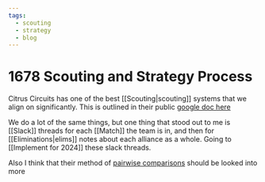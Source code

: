 ```yaml
---
tags:
  - scouting
  - strategy
  - blog
---
```

# 1678 Scouting and Strategy Process

Citrus Circuits has one of the best [[Scouting|scouting]] systems that we align on significantly. This is outlined in their public [google doc here](https://docs.google.com/document/d/1a_NJ951OwDeNmptXa_CzKVC-tzLJAj-JsKHCf1SicHA/edit#heading=h.8fkdaxy2t5wo)

We do a lot of the same things, but one thing that stood out to me is [[Slack]] threads for each [[Match]] the team is in, and then for [[Eliminations|elims]] notes about each alliance as a whole. Going to [[Implement for 2024]] these slack threads.

Also I think that their method of [pairwise comparisons](https://www.youtube.com/watch?v=R1m3WJ6P8H8) should be looked into more